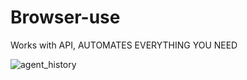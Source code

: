 # Browser-use


Works with API, AUTOMATES EVERYTHING YOU NEED

![agent_history](https://github.com/user-attachments/assets/eb9ebd1c-c7ee-40af-92e8-6e9d720d1e3d)
